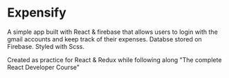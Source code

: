 # Expensify

A simple app built with React & firebase that allows users to login with the gmail accounts and keep track of their expenses.
Databse stored on Firebase.
Styled with Scss.

Created as practice for React & Redux while following along "The complete React Developer Course"
